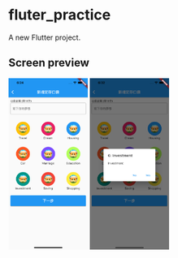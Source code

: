 # fluter_practice

A new Flutter project.

## Screen preview

<img src="screen_shots/second_screen.png" alt="second screen" style="zoom:33%;" />
<img src="screen_shots/pocket_clicked_show_dialog.png" alt="pocket clicked to show dialog" style="zoom:33%;" />



